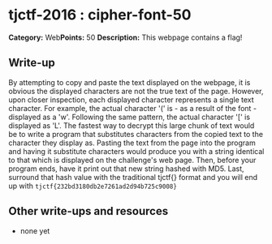 # tjctf-2016 : cipher-font-50

**Category:** Web**Points:** 50
**Description:** This webpage contains a flag!

## Write-up

By attempting to copy and paste the text displayed on the webpage, it is obvious the displayed characters are not the true text of the page. However, upon closer inspection, each displayed character represents a single text character. For example, the actual character '(' is - as a result of the font - displayed as a 'w'. Following the same pattern, the actual character '[' is displayed as 'L'. The fastest  way to decrypt this large chunk of text would be to write a program that substitutes characters from the copied text to the character they display as. Pasting the text from the page into the program and having it substitute characters would produce you with a string identical to that which is displayed on the challenge's web page. Then, before your program ends, have it print out that new string hashed with MD5. Last, surround that hash value with the traditional tjctf{} format and you will end up with `tjctf{232bd3180db2e7261ad2d94b725c9008}`

## Other write-ups and resources

* none yet

